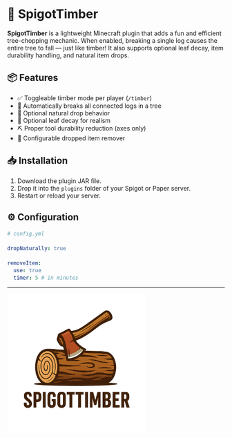 # 🌲 SpigotTimber

**SpigotTimber** is a lightweight Minecraft plugin that adds a fun and efficient tree-chopping mechanic. When enabled, breaking a single log causes the entire tree to fall — just like timber! It also supports optional leaf decay, item durability handling, and natural item drops.

## 📦 Features

- ✅ Toggleable timber mode per player (`/timber`)
- 🌳 Automatically breaks all connected logs in a tree
- 💨 Optional natural drop behavior
- 🍃 Optional leaf decay for realism
- ⛏ Proper tool durability reduction (axes only)
- 🧹 Configurable dropped item remover

## 📥 Installation

1. Download the plugin JAR file.
2. Drop it into the `plugins` folder of your Spigot or Paper server.
3. Restart or reload your server.

## ⚙️ Configuration

```yaml
# config.yml

dropNaturally: true

removeItem:
  use: true
  timer: 5 # in minutes
```

---

<img src="logo.png" width="320" height="320">

